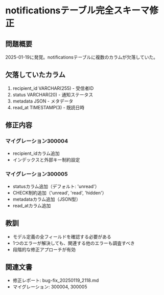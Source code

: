 # notificationsテーブル完全スキーマ修正

## 問題概要
2025-01-19に発覚。notificationsテーブルに複数のカラムが欠落していた。

## 欠落していたカラム
1. recipient_id VARCHAR(255) - 受信者ID
2. status VARCHAR(20) - 通知ステータス
3. metadata JSON - メタデータ
4. read_at TIMESTAMP(3) - 既読日時

## 修正内容
### マイグレーション300004
- recipient_idカラム追加
- インデックスと外部キー制約設定

### マイグレーション300005
- statusカラム追加（デフォルト: 'unread'）
- CHECK制約追加（'unread', 'read', 'hidden'）
- metadataカラム追加（JSON型）
- read_atカラム追加

## 教訓
- モデル定義の全フィールドを確認する必要がある
- 1つのエラーが解決しても、関連する他のエラーも調査すべき
- 段階的な修正アプローチが有効

## 関連文書
- 修正レポート: bug-fix_20250119_2118.md
- マイグレーション: 300004, 300005